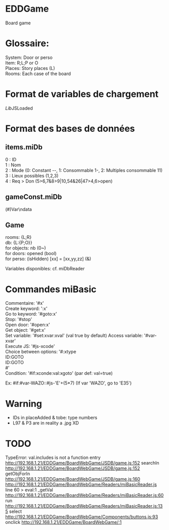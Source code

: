 # EDDGame   
Board game   
   
   
# Glossaire:   
System: Door or perso   
Item: R;L;P or O   
Places: Story places (L)   
Rooms: Each case of the board   
   
# Format de variables de chargement   
*Lib*JSLoaded   
   
# Format des bases de données   
   
## items.miDb   
0 : ID   
1 : Nom   
2 : Mode (0: Constant --, 1: Consommable 1-, 2: Multiples consommable 11)   
3 : Lieux possibles (1,2,3)   
4 : Req > Don (5>6,7&8>9|10,54&26|47>4,6>open)   
   
## gameConst.miDb   
(#)Var\ndata   
   
## Game   
rooms: {L;R}   
db: {L:{P;O}}   
    for objects: nb (0~)   
    for doors: opened (bool)   
    for perso: (isHidden)
    [xx] = [xx,yy,zz] (&)
   
Variables disponibles: cf. miDbReader   
   
# Commandes miBasic 
Commentaire: '#x'  
Create keyword: ':x'   
Go to keyword: '#goto:x'   
Stop: '#stop'   
Open door: '#open:x'   
Get object: '#get:x'   
Set variable: '#set:xvar:xval'   (val true by default) 
Access variable: '#var-xvar'   
Execute JS: '#js-xcode'   
Choice between options: '#:xtype   
        ID:GOTO   
        ID:GOTO   
        #'   
Condition: '#if:xconde:val:xgoto' (par def: val=true)

Ex: #if:#var-WAZO::#js-'E'+(5*7) (If var 'WAZO', go to 'E35')
   
   
# Warning   
- IDs in placeAdded & tobe: type numbers   
- L97 & P3 are in reality a .jpg XD   
   
# TODO   
TypeError: val.includes is not a function
    entry http://192.168.1.21/EDDGame/BoardWebGame/JSDB/game.js:152
    searchIn http://192.168.1.21/EDDGame/BoardWebGame/JSDB/game.js:152
    getObjForIn http://192.168.1.21/EDDGame/BoardWebGame/JSDB/game.js:160
    <anonymous> http://192.168.1.21/EDDGame/BoardWebGame/Readers/miBasicReader.js line 60 > eval:1
    _getVal http://192.168.1.21/EDDGame/BoardWebGame/Readers/miBasicReader.js:60
    run http://192.168.1.21/EDDGame/BoardWebGame/Readers/miBasicReader.js:135
    select http://192.168.1.21/EDDGame/BoardWebGame/Components/buttons.js:93
    onclick http://192.168.1.21/EDDGame/BoardWebGame/:1